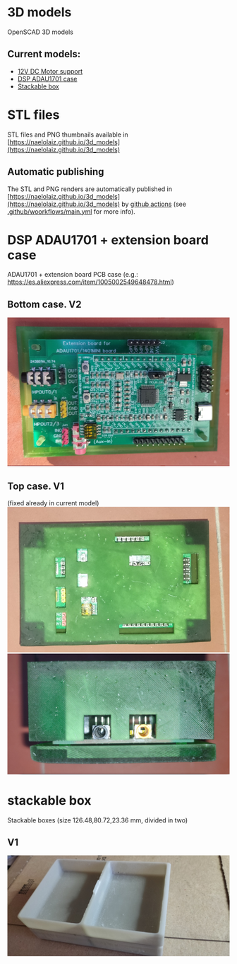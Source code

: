 # 3D models
OpenSCAD 3D models 

## Current models:
 - [12V DC Motor support](DC_Motor_support)
 - [DSP ADAU1701 case](DSP_ADAU1701_case)
 - [Stackable box](stackable_box)

# STL files 
STL files and PNG thumbnails available in [https://naelolaiz.github.io/3d_models](https://naelolaiz.github.io/3d_models)
## Automatic publishing
The STL and PNG renders are automatically published in [https://naelolaiz.github.io/3d_models](https://naelolaiz.github.io/3d_models) by [github actions](https://github.com/naelolaiz/3d_models/actions) (see [.github/woorkflows/main.yml](.github/workflows/main.yml) for more info).

# DSP ADAU1701 + extension board case
ADAU1701 + extension board PCB case (e.g.: https://es.aliexpress.com/item/1005002549648478.html)
## Bottom case. V2
![Bottom case V2](DSP_ADAU1701_case/pictures/bottom_case_v2.jpg)
## Top case. V1
(fixed already in current model)
![Top case V1 - top view](DSP_ADAU1701_case/pictures/top_case_v1_top_view.jpg)
![Top case V1 - side view](DSP_ADAU1701_case/pictures/top_case_v1_side_view.jpg)

# stackable box
Stackable boxes (size 126.48,80.72,23.36 mm, divided in two)
## V1
![V1](stackable_box/pictures/2_boxes_v1.jpg)

